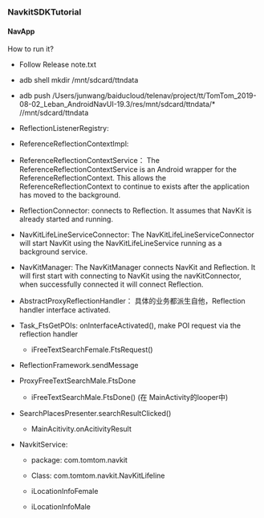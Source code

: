 ### NavkitSDKTutorial

#### NavApp

How to run it?

* Follow Release note.txt
* adb shell mkdir /mnt/sdcard/ttndata

* adb push /Users/junwang/baiducloud/telenav/project/tt/TomTom_2019-08-02_Leban_AndroidNavUI-19.3/res/mnt/sdcard/ttndata/* //mnt/sdcard/ttndata



* ReflectionListenerRegistry: 

* ReferenceReflectionContextImpl: 

* ReferenceReflectionContextService： The ReferenceReflectionContextService is an Android wrapper for the ReferenceReflectionContext. This allows the ReferenceReflectionContext to continue to exists after the application has moved to the background.

* ReflectionConnector: connects to Reflection. It assumes that NavKit is already started and running.

* NavKitLifeLineServiceConnector:  The NavKitLifeLineServiceConnector will start NavKit using the NavKitLifeLineService running as a background service.

* NavKitManager: The NavKitManager connects NavKit and Reflection. It will first start with connecting to NavKit using the navKitConnector, when successfully connected it will connect Reflection.

* AbstractProxyReflectionHandler： 具体的业务都派生自他，Reflection handler interface activated. 

* Task_FtsGetPOIs:  onInterfaceActivated(),  make POI request via the reflection handler

  * iFreeTextSearchFemale.FtsRequest()
* ReflectionFramework.sendMessage
  
* ProxyFreeTextSearchMale.FtsDone

  * iFreeTextSearchMale.FtsDone() (在 MainActivity的looper中)
* SearchPlacesPresenter.searchResultClicked()
  * MainAcitivity.onAcitivityResult

* NavkitService: 

  * package: com.tomtom.navkit

  * Class: com.tomtom.navkit.NavKitLifeline

  * iLocationInfoFemale

  * iLocationInfoMale

